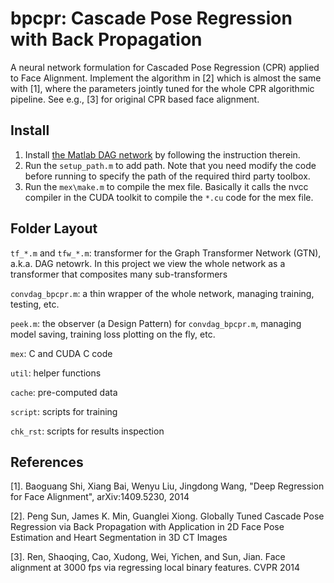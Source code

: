 # bpcpr: Cascade Pose Regression with Back Propagation
A neural network formulation for Cascaded Pose Regression (CPR) applied to Face Alignment. Implement the algorithm in [2] which is almost the same with [1], where the parameters jointly tuned for the whole CPR algorithmic pipeline. See e.g., [3] for original CPR based face alignment.

## Install
1. Install [the Matlab DAG network](https://github.com/pengsun/MatConvDAG) by following the instruction therein.
2. Run the `setup_path.m` to add path. Note that you need modify the code before running to specify the path of the required third party toolbox.
3. Run the `mex\make.m` to compile the mex file. Basically it calls the nvcc compiler in the CUDA toolkit to compile the `*.cu` code for the mex file.

## Folder Layout
`tf_*.m` and `tfw_*.m`: transformer for the Graph Transformer Network (GTN), a.k.a. DAG netowrk. In this project we view the whole network as a transformer that composites many sub-transformers

`convdag_bpcpr.m`: a thin wrapper of the whole network, managing training, testing, etc. 

`peek.m`: the observer (a Design Pattern) for `convdag_bpcpr.m`, managing model saving, training loss plotting on the fly, etc.

`mex`: C and CUDA C code

`util`: helper functions

`cache`: pre-computed data

`script`: scripts for training

`chk_rst`: scripts for results inspection

## References
[1]. Baoguang Shi, Xiang Bai, Wenyu Liu, Jingdong Wang, "Deep Regression for Face Alignment", arXiv:1409.5230, 2014

[2]. Peng Sun, James K. Min, Guanglei Xiong. Globally Tuned Cascade Pose Regression via Back Propagation with Application in 2D Face Pose Estimation and Heart Segmentation in 3D CT Images

[3]. Ren, Shaoqing, Cao, Xudong, Wei, Yichen, and Sun, Jian. Face alignment at 3000 fps via regressing local binary features. CVPR 2014
